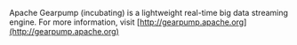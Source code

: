 Apache Gearpump (incubating) is a lightweight real-time big data streaming engine.
For more information, visit [http://gearpump.apache.org](http://gearpump.apache.org)
